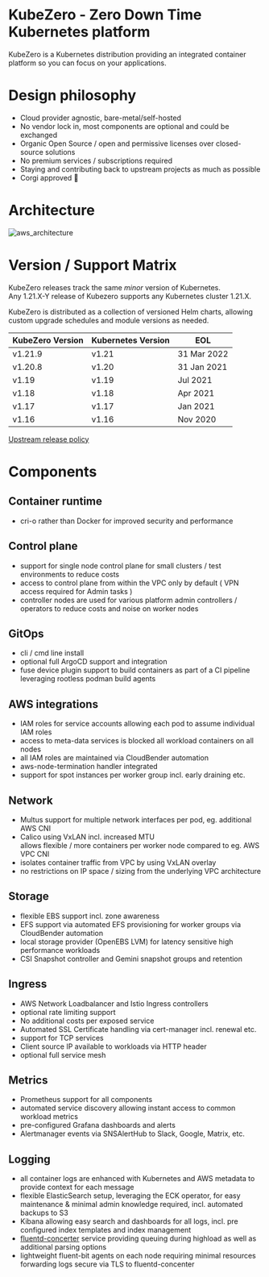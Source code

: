 KubeZero - Zero Down Time Kubernetes platform
========================
KubeZero is a Kubernetes distribution providing an integrated container platform so you can focus on your applications.

# Design philosophy

- Cloud provider agnostic, bare-metal/self-hosted
- No vendor lock in, most components are optional and could be exchanged
- Organic Open Source / open and permissive licenses over closed-source solutions
- No premium services / subscriptions required
- Staying and contributing back to upstream projects as much as possible
- Corgi approved :dog:


# Architecture
![aws_architecture](docs/aws_architecture.png)


# Version / Support Matrix
KubeZero releases track the same *minor* version of Kubernetes.  
Any 1.21.X-Y release of Kubezero supports any Kubernetes cluster 1.21.X.

KubeZero is distributed as a collection of versioned Helm charts, allowing custom upgrade schedules and module versions as needed.

| KubeZero Version | Kubernetes Version  | EOL         |
|------------------|---------------------|-------------|
| v1.21.9          | v1.21               | 31 Mar 2022 |
| v1.20.8          | v1.20               | 31 Jan 2021 |
| v1.19            | v1.19               | Jul 2021    |
| v1.18            | v1.18               | Apr 2021    |
| v1.17            | v1.17               | Jan 2021    |
| v1.16            | v1.16               | Nov 2020    |

[Upstream release policy](https://kubernetes.io/releases/)

# Components

## Container runtime
- cri-o rather than Docker for improved security and performance

## Control plane
- support for single node control plane for small clusters / test environments to reduce costs
- access to control plane from within the VPC only by default ( VPN access required for Admin tasks )
- controller nodes are used for various platform admin controllers / operators to reduce costs and noise on worker nodes

## GitOps
- cli / cmd line install
- optional full ArgoCD support and integration
- fuse device plugin support to build containers as part of a CI pipeline leveraging rootless podman build agents

## AWS integrations
- IAM roles for service accounts allowing each pod to assume individual IAM roles
- access to meta-data services is blocked all workload containers on all nodes
- all IAM roles are maintained via CloudBender automation
- aws-node-termination handler integrated
- support for spot instances per worker group incl. early draining etc.

## Network
- Multus support for multiple network interfaces per pod, eg. additional AWS CNI
- Calico using VxLAN incl. increased MTU  
allows flexible / more containers per worker node compared to eg. AWS VPC CNI
- isolates container traffic from VPC by using VxLAN overlay
- no restrictions on IP space / sizing from the underlying VPC architecture

## Storage
- flexible EBS support incl. zone awareness
- EFS support via automated EFS provisioning for worker groups via CloudBender automation
- local storage provider (OpenEBS LVM) for latency sensitive high performance workloads
- CSI Snapshot controller and Gemini snapshot groups and retention

## Ingress
- AWS Network Loadbalancer and Istio Ingress controllers
- optional rate limiting support
- No additional costs per exposed service
- Automated SSL Certificate handling via cert-manager incl. renewal etc.
- support for TCP services
- Client source IP available to workloads via HTTP header
- optional full service mesh

## Metrics
- Prometheus support for all components
- automated service discovery allowing instant access to common workload metrics
- pre-configured Grafana dashboards and alerts
- Alertmanager events via SNSAlertHub to Slack, Google, Matrix, etc.

## Logging
- all container logs are enhanced with Kubernetes and AWS metadata to provide context for each message
- flexible ElasticSearch setup, leveraging the ECK operator, for easy maintenance & minimal admin knowledge required, incl. automated backups to S3
- Kibana allowing easy search and dashboards for all logs, incl. pre configured index templates and index management
- [fluentd-concerter](https://git.zero-downtime.net/ZeroDownTime/container-park/src/branch/master/fluentd-concenter) service providing queuing during highload as well as additional parsing options
- lightweight fluent-bit agents on each node requiring minimal resources forwarding logs secure via TLS to fluentd-concenter
